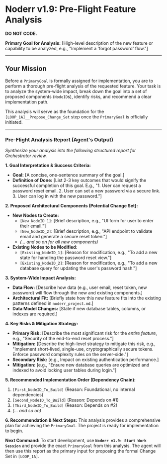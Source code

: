 # Noderr v1.9: Pre-Flight Feature Analysis

**DO NOT CODE.**

**Primary Goal for Analysis:** [High-level description of the new feature or capability to be analyzed, e.g., "Implement a 'forgot password' flow."]

---

## Your Mission
Before a `PrimaryGoal` is formally assigned for implementation, you are to perform a thorough pre-flight analysis of the requested feature. Your task is to analyze the system-wide impact, break down the goal into a set of proposed components (`NodeID`s), identify risks, and recommend a clear implementation path.

This analysis will serve as the foundation for the `[LOOP_1A]__Propose_Change_Set` step once the `PrimaryGoal` is officially initiated.

---

### Pre-Flight Analysis Report (Agent's Output)

*Synthesize your analysis into the following structured report for Orchestrator review.*

**1. Goal Interpretation & Success Criteria:**
*   **Goal:** [A concise, one-sentence summary of the goal.]
*   **Definition of Done:** [List 2-3 key outcomes that would signify the successful completion of this goal. E.g., "1. User can request a password reset email. 2. User can set a new password via a secure link. 3. User can log in with the new password."]

**2. Proposed Architectural Components (Potential Change Set):**
*   **New Nodes to Create:**
    *   `[New_NodeID_1]`: [Brief description, e.g., "UI form for user to enter their email."]
    *   `[New_NodeID_2]`: [Brief description, e.g., "API endpoint to validate email and generate a secure reset token."]
    *   *(... and so on for all new components)*
*   **Existing Nodes to be Modified:**
    *   `[Existing_NodeID_1]`: [Reason for modification, e.g., "To add a new state for handling the password reset view."]
    *   `[Existing_NodeID_2]`: [Reason for modification, e.g., "To add a new database query for updating the user's password hash."]

**3. System-Wide Impact Analysis:**
*   **Data Flow:** [Describe how data (e.g., user email, reset token, new password) will flow through the new and existing components.]
*   **Architectural Fit:** [Briefly state how this new feature fits into the existing patterns defined in `noderr_project.md`.]
*   **Data Model Changes:** [State if new database tables, columns, or indexes are required.]

**4. Key Risks & Mitigation Strategy:**
*   **Primary Risk:** [Describe the most significant risk for the *entire feature*, e.g., "Security of the end-to-end reset process."]
*   **Mitigation:** [Describe the high-level strategy to mitigate this risk, e.g., "Implement short-lived, single-use, cryptographically secure tokens. Enforce password complexity rules on the server-side."]
*   **Secondary Risk:** [e.g., Impact on existing authentication performance.]
*   **Mitigation:** [e.g., "Ensure new database queries are optimized and indexed to avoid locking user tables during login."]

**5. Recommended Implementation Order (Dependency Chain):**
1.  `[First_NodeID_To_Build]` (Reason: Foundational, no internal dependencies)
2.  `[Second_NodeID_To_Build]` (Reason: Depends on #1)
3.  `[Third_NodeID_To_Build]` (Reason: Depends on #2)
4.  *(... and so on)*

**6. Recommendation & Next Steps:**
This analysis provides a comprehensive plan for achieving the `PrimaryGoal`. The project is ready for implementation to begin.

**Next Command:** To start development, use **`Noderr v1.9: Start Work Session`** and provide the exact `PrimaryGoal` from this analysis. The agent will then use this report as the primary input for proposing the formal Change Set in `[LOOP_1A]`.
